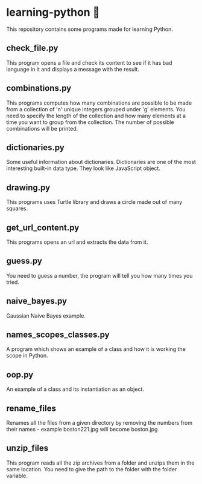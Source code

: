 # learning-python :snake:
This repository contains some programs made for learning Python.

## check_file.py
This program opens a file and check its content to see if it has
bad language in it and displays a message with the result.

## combinations.py
This programs computes how many combinations are possible
to be made from a collection of 'n' unique integers grouped under 'g' elements.
You need to specify the length of the collection and how many elements at a time you
want to group from the collection.
The number of possible combinations will be printed.

## dictionaries.py
Some useful information about dictionaries. Dictionaries are one of the most interesting built-in data type.
They look like JavaScript object.

## drawing.py
This programs uses Turtle library and draws a circle made out of many squares.

## get_url_content.py
This programs opens an url and extracts the data from it.

## guess.py
You need to guess a number, the program will tell you how many times you tried.

## naive_bayes.py
Gaussian Naive Bayes example.

## names_scopes_classes.py
A program which shows an example of a class and how it is working the scope in Python.

## oop.py
An example of a class and its instantiation as an object.

## rename_files
Renames all the files from a given directory by removing the numbers from
their names - example boston221.jpg will become boston.jpg

## unzip_files
This program reads all the zip archives from a folder and unzips them in the same location.
You need to give the path to the folder with the folder variable.
